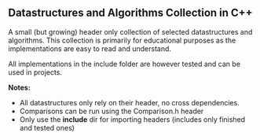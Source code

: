## Datastructures and Algorithms Collection in C++


A small (but growing) header only collection of selected datastructures and algorithms. 
This collection is primarily for educational purposes as the implementations are easy to read and understand.

All implementations in the include folder  are however tested and can be used in projects.

**Notes:**
- All datastructures only rely on their header, no cross dependencies.
- Comparisons can be run using the Comparison.h header
- Only use the **include** dir for importing headers (includes only finished and tested ones)

